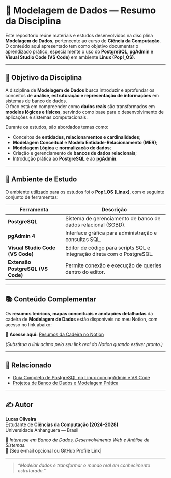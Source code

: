 # 🧩 Modelagem de Dados — Resumo da Disciplina

Este repositório reúne materiais e estudos desenvolvidos na disciplina **Modelagem de Dados**, pertencente ao curso de **Ciência da Computação**.  
O conteúdo aqui apresentado tem como objetivo documentar o aprendizado prático, especialmente o uso do **PostgreSQL**, **pgAdmin** e **Visual Studio Code (VS Code)** em ambiente **Linux (Pop!_OS)**.

---

## 🎯 Objetivo da Disciplina

A disciplina de **Modelagem de Dados** busca introduzir e aprofundar os conceitos de **análise, estruturação e representação de informações** em sistemas de banco de dados.  
O foco está em compreender como **dados reais** são transformados em **modelos lógicos e físicos**, servindo como base para o desenvolvimento de aplicações e sistemas computacionais.

Durante os estudos, são abordados temas como:

- Conceitos de **entidades, relacionamentos e cardinalidades**;  
- **Modelagem Conceitual** e **Modelo Entidade-Relacionamento (MER)**;  
- **Modelagem Lógica** e **normalização de dados**;  
- Criação e gerenciamento de **bancos de dados relacionais**;  
- Introdução prática ao **PostgreSQL** e ao **pgAdmin**.

---

## 🧠 Ambiente de Estudo

O ambiente utilizado para os estudos foi o **Pop!_OS (Linux)**, com o seguinte conjunto de ferramentas:

| Ferramenta | Descrição |
|-------------|------------|
| **PostgreSQL** | Sistema de gerenciamento de banco de dados relacional (SGBD). |
| **pgAdmin 4** | Interface gráfica para administração e consultas SQL. |
| **Visual Studio Code (VS Code)** | Editor de código para scripts SQL e integração direta com o PostgreSQL. |
| **Extensão PostgreSQL (VS Code)** | Permite conexão e execução de queries dentro do editor. |

---

## 📚 Conteúdo Complementar

Os **resumos teóricos, mapas conceituais e anotações detalhadas** da cadeira de **Modelagem de Dados** estão disponíveis no meu Notion, com acesso no link abaixo:

🔗 **Acesse aqui:** [Resumos da Cadeira no Notion](https://www.notion.so/Projeto-e-Modelagem-de-Banco-de-Dados-2457c6764d48806f86c7ec81c5f0efe4?source=copy_link)

*(Substitua o link acima pelo seu link real do Notion quando estiver pronto.)*

---

## 📘 Relacionado

- [Guia Completo de PostgreSQL no Linux com pgAdmin e VS Code](../README_PostgreSQL.md)
- [Projetos de Banco de Dados e Modelagem Prática](#)

---

## ✍️ Autor

**Lucas Oliveira**  
Estudante de **Ciências da Computação (2024–2028)**  
Universidade Anhanguera — Brasil  

📍 *Interesse em Banco de Dados, Desenvolvimento Web e Análise de Sistemas.*  
📧 [Seu e-mail opcional ou GitHub Profile Link]

---

> _“Modelar dados é transformar o mundo real em conhecimento estruturado.”_
